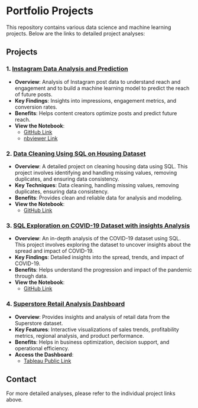 # Portfolio Projects

This repository contains various data science and machine learning projects. Below are the links to detailed project analyses:

## Projects

### 1. [Instagram Data Analysis and Prediction](Instagram_Analysis.md)
- **Overview**: Analysis of Instagram post data to understand reach and engagement and to build a machine learning model to predict the reach of future posts.
- **Key Findings**: Insights into impressions, engagement metrics, and conversion rates.
- **Benefits**: Helps content creators optimize posts and predict future reach.
- **View the Notebook**:
  - [GitHub Link](https://github.com/Pritirthe/PortfolioProjects/blob/main/Exploratory%20Data%20Analysis%20using%20Python.ipynb)
  - [nbviewer Link](https://nbviewer.org/github/Pritirthe/PortfolioProjects/blob/main/Exploratory%20Data%20Analysis%20using%20Python.ipynb)

### 2. [Data Cleaning Using SQL on Housing Dataset](Data_Cleaning_using_SQL.md)
- **Overview**: A detailed project on cleaning housing data using SQL. This project involves identifying and handling missing values, removing duplicates, and ensuring data consistency.
- **Key Techniques**: Data cleaning, handling missing values, removing duplicates, ensuring data consistency.
- **Benefits**: Provides clean and reliable data for analysis and modeling.
- **View the Notebook**:
  - [GitHub Link](https://github.com/Pritirthe/PortfolioProjects/blob/main/DataCleaningUsingSQL.sql)

### 3. [SQL Exploration on COVID-19 Dataset with insights Analysis](COVID19_SQL_Exploration.md)
- **Overview**: An in-depth analysis of the COVID-19 dataset using SQL. This project involves exploring the dataset to uncover insights about the spread and impact of COVID-19.
- **Key Findings**: Detailed insights into the spread, trends, and impact of COVID-19.
- **Benefits**: Helps understand the progression and impact of the pandemic through data.
- **View the Notebook**:
  - [GitHub Link](https://github.com/Pritirthe/PortfolioProjects/blob/main/SQLCovidData.sql)

### 4. [Superstore Retail Analysis Dashboard](Superstore_Retail_Analysis.md)
- **Overview**: Provides insights and analysis of retail data from the Superstore dataset.
- **Key Features**: Interactive visualizations of sales trends, profitability metrics, regional analysis, and product performance.
- **Benefits**: Helps in business optimization, decision support, and operational efficiency.
- **Access the Dashboard**:
  - [Tableau Public Link](https://public.tableau.com/app/profile/priti8667/viz/NewTry_16048596288000/Dashboard1)

## Contact

For more detailed analyses, please refer to the individual project links above. 

